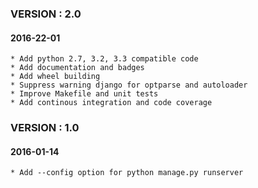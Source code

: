 ### VERSION : 2.0
#### 2016-22-01

	* Add python 2.7, 3.2, 3.3 compatible code
	* Add documentation and badges
	* Add wheel building
	* Suppress warning django for optparse and autoloader
	* Improve Makefile and unit tests
	* Add continous integration and code coverage

### VERSION : 1.0
#### 2016-01-14

	* Add --config option for python manage.py runserver
